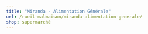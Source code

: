 ```yaml
---
title: "Miranda - Alimentation Générale"
url: /rueil-malmaison/miranda-alimentation-generale/
shop: supermarché
---
```


